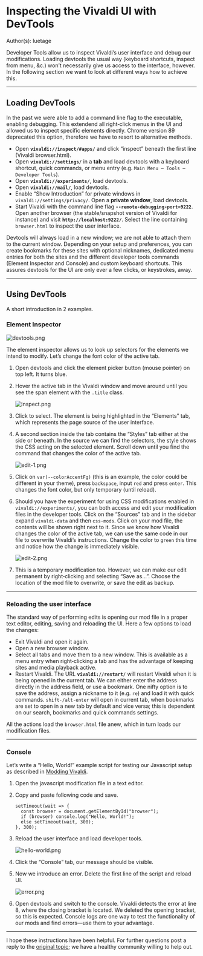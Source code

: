 # Inspecting the Vivaldi UI with DevTools

Author(s): luetage

Developer Tools allow us to inspect Vivaldi’s user interface and debug our modifications. Loading devtools the usual way (keyboard shortcuts, inspect from menu, &c.) won’t necessarily give us access to the interface, however. In the following section we want to look at different ways how to achieve this.

---

## Loading DevTools

In the past we were able to add a command line flag to the executable, enabling debugging. This extendend all right‐click menus in the UI and allowed us to inspect specific elements directly. Chrome version 89 deprecated this option, therefore we have to resort to alternative methods.

- Open **`vivaldi://inspect/#apps/`** and click “inspect” beneath the first line (Vivaldi browser.html).
- Open **`vivaldi://settings/`** in a **tab** and load devtools with a keyboard shortcut, quick commands, or menu entry (e.g. `Main Menu — Tools — Developer Tools`).
- Open **`vivaldi://experiments/`**, load devtools.
- Open **`vivaldi://mail/`**, load devtools.
- Enable “Show Introduction” for private windows in `vivaldi://settings/privacy/`. Open a **private window**, load devtools.
- Start Vivaldi with the command line flag **`--remote-debugging-port=9222`**. Open another browser (the stable/snapshot version of Vivaldi for instance) and visit **`http://localhost:9222/`**. Select the line containing `browser.html` to inspect the user interface.


Devtools will always load in a new window; we are not able to attach them to the current window. Depending on your setup and preferences, you can create bookmarks for these sites with optional nicknames, dedicated menu entries for both the sites and the different developer tools commands (Element Inspector and Console) and custom keyboard shortcuts. This assures devtools for the UI are only ever a few clicks, or keystrokes, away.

---

## Using DevTools

A short introduction in 2 examples.

### Element Inspector

![devtools.png](assets/devtools.png) 

The element inspector allows us to look up selectors for the elements we intend to modify. Let’s change the font color of the active tab.

1. Open devtools and click the element picker button (mouse pointer) on top left. It turns blue.
2. Hover the active tab in the Vivaldi window and move around until you see the span element with the `.title` class.

    ![inspect.png](assets/inspect.png) 

3. Click to select. The element is being highlighted in the “Elements” tab, which represents the page source of the user interface.
4. A second section inside the tab contains the “Styles” tab either at the side or beneath. In the source we can find the selectors, the style shows the CSS acting on the selected element. Scroll down until you find the command that changes the color of the active tab.

    ![edit-1.png](assets/edit-1.png) 

5. Click on `var(--colorAccentFg)` (this is an example, the color could be different in your theme), press `backspace`, input `red` and press `enter`. This changes the font color, but only temporary (until reload).
6. Should you have the experiment for using CSS modifications enabled in `vivaldi://experiments/`, you can both access and edit your modification files in the developer tools. Click on the “Sources” tab and in the sidebar expand `vivaldi-data` and then `css-mods`. Click on your mod file, the contents will be shown right next to it. Since we know how Vivaldi changes the color of the active tab, we can use the same code in our file to overwrite Vivaldi’s instructions. Change the color to `green` this time and notice how the change is immediately visible.

    ![edit-2.png](assets/edit-2.png) 

7. This is a temporary modification too. However, we can make our edit permanent by right‐clicking and selecting “Save as...”. Choose the location of the mod file to overwrite, or save the edit as backup.

---

### Reloading the user interface

The standard way of performing edits is opening our mod file in a proper text editor, editing, saving and reloading the UI. Here a few options to load the changes:

- Exit Vivaldi and open it again.
- Open a new browser window.
- Select all tabs and move them to a new window. This is available as a menu entry when right‐clicking a tab and has the advantage of keeping sites and media playback active.
- Restart Vivaldi. The URL **`vivaldi://restart/`** will restart Vivaldi when it is being opened in the current tab. We can either enter the address directly in the address field, or use a bookmark. One nifty option is to save the address, assign a nickname to it (e.g. `re`) and load it with quick commands. `shift‐/alt-enter` will open in current tab, when bookmarks are set to open in a new tab by default and vice versa; this is dependent on our search, bookmarks and quick commands settings.

All the actions load the `browser.html` file anew, which in turn loads our modification files.

---

### Console

Let’s write a “Hello, World!” example script for testing our Javascript setup as described in [Modding Vivaldi](https://forum.vivaldi.net/topic/10549/modding-vivaldi).

1. Open the javascript modification file in a text editor.
2. Copy and paste following code and save.

    ```
    setTimeout(wait => {
      const browser = document.getElementById("browser");
      if (browser) console.log("Hello, World!");
      else setTimeout(wait, 300);
    }, 300);
    ```

3. Reload the user interface and load developer tools.

    ![hello-world.png](assets/hello-world.png) 

4. Click the “Console” tab, our message should be visible.
5. Now we introduce an error. Delete the first line of the script and reload UI.

    ![error.png](assets/error.png) 

6. Open devtools and switch to the console. Vivaldi detects the error at line 8, where the closing bracket is located. We deleted the opening bracket, so this is expected. Console logs are one way to test the functionality of our mods and find errors—use them to your advantage.

---

I hope these instructions have been helpful. For further questions post a reply to the [original topic](https://forum.vivaldi.net/topic/16684/inspecting-the-vivaldi-ui-with-devtools); we have a healthy community willing to help out.
